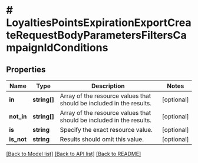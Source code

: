# # LoyaltiesPointsExpirationExportCreateRequestBodyParametersFiltersCampaignIdConditions

## Properties

Name | Type | Description | Notes
------------ | ------------- | ------------- | -------------
**in** | **string[]** | Array of the resource values that should be included in the results. | [optional]
**not_in** | **string[]** | Array of the resource values that should be included in the results. | [optional]
**is** | **string** | Specify the exact resource value. | [optional]
**is_not** | **string** | Results should omit this value. | [optional]

[[Back to Model list]](../../README.md#models) [[Back to API list]](../../README.md#endpoints) [[Back to README]](../../README.md)
